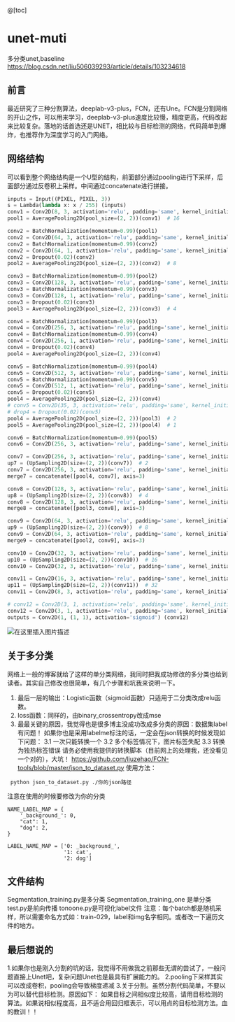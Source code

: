 @[toc]
# unet-muti
多分类unet,baseline
https://blog.csdn.net/liu506039293/article/details/103234618


## 前言

最近研究了三种分割算法，deeplab-v3-plus，FCN，还有Une。FCN是分割网络的开山之作，可以用来学习，deeplab-v3-plus速度比较慢，精度更高，代码改起来比较复杂。落地的话首选还是UNET，相比较与目标检测的网络，代码简单到爆炸，也推荐作为深度学习的入门网络。
## 网络结构
可以看到整个网络结构是一个U型的结构，前面部分通过pooling进行下采样，后面部分通过反卷积上采样。中间通过concatenate进行拼接。
```python
inputs = Input((PIXEL, PIXEL, 3))
s = Lambda(lambda x: x / 255) (inputs)
conv1 = Conv2D(8, 3, activation='relu', padding='same', kernel_initializer='he_normal')(s)
pool1 = AveragePooling2D(pool_size=(2, 2))(conv1)  # 16

conv2 = BatchNormalization(momentum=0.99)(pool1)
conv2 = Conv2D(64, 3, activation='relu', padding='same', kernel_initializer='he_normal')(conv2)
conv2 = BatchNormalization(momentum=0.99)(conv2)
conv2 = Conv2D(64, 1, activation='relu', padding='same', kernel_initializer='he_normal')(conv2)
conv2 = Dropout(0.02)(conv2)
pool2 = AveragePooling2D(pool_size=(2, 2))(conv2)  # 8

conv3 = BatchNormalization(momentum=0.99)(pool2)
conv3 = Conv2D(128, 3, activation='relu', padding='same', kernel_initializer='he_normal')(conv3)
conv3 = BatchNormalization(momentum=0.99)(conv3)
conv3 = Conv2D(128, 1, activation='relu', padding='same', kernel_initializer='he_normal')(conv3)
conv3 = Dropout(0.02)(conv3)
pool3 = AveragePooling2D(pool_size=(2, 2))(conv3)  # 4

conv4 = BatchNormalization(momentum=0.99)(pool3)
conv4 = Conv2D(256, 3, activation='relu', padding='same', kernel_initializer='he_normal')(conv4)
conv4 = BatchNormalization(momentum=0.99)(conv4)
conv4 = Conv2D(256, 1, activation='relu', padding='same', kernel_initializer='he_normal')(conv4)
conv4 = Dropout(0.02)(conv4)
pool4 = AveragePooling2D(pool_size=(2, 2))(conv4)

conv5 = BatchNormalization(momentum=0.99)(pool4)
conv5 = Conv2D(512, 3, activation='relu', padding='same', kernel_initializer='he_normal')(conv5)
conv5 = BatchNormalization(momentum=0.99)(conv5)
conv5 = Conv2D(512, 1, activation='relu', padding='same', kernel_initializer='he_normal')(conv5)
conv5 = Dropout(0.02)(conv5)
pool4 = AveragePooling2D(pool_size=(2, 2))(conv4)
# conv5 = Conv2D(35, 3, activation='relu', padding='same', kernel_initializer='he_normal')(conv4)
# drop4 = Dropout(0.02)(conv5)
pool4 = AveragePooling2D(pool_size=(2, 2))(pool3)  # 2
pool5 = AveragePooling2D(pool_size=(2, 2))(pool4)  # 1

conv6 = BatchNormalization(momentum=0.99)(pool5)
conv6 = Conv2D(256, 3, activation='relu', padding='same', kernel_initializer='he_normal')(conv6)

conv7 = Conv2D(256, 3, activation='relu', padding='same', kernel_initializer='he_normal')(conv6)
up7 = (UpSampling2D(size=(2, 2))(conv7))  # 2
conv7 = Conv2D(256, 3, activation='relu', padding='same', kernel_initializer='he_normal')(up7)
merge7 = concatenate([pool4, conv7], axis=3)

conv8 = Conv2D(128, 3, activation='relu', padding='same', kernel_initializer='he_normal')(merge7)
up8 = (UpSampling2D(size=(2, 2))(conv8))  # 4
conv8 = Conv2D(128, 3, activation='relu', padding='same', kernel_initializer='he_normal')(up8)
merge8 = concatenate([pool3, conv8], axis=3)

conv9 = Conv2D(64, 3, activation='relu', padding='same', kernel_initializer='he_normal')(merge8)
up9 = (UpSampling2D(size=(2, 2))(conv9))  # 8
conv9 = Conv2D(64, 3, activation='relu', padding='same', kernel_initializer='he_normal')(up9)
merge9 = concatenate([pool2, conv9], axis=3)

conv10 = Conv2D(32, 3, activation='relu', padding='same', kernel_initializer='he_normal')(merge9)
up10 = (UpSampling2D(size=(2, 2))(conv10))  # 16
conv10 = Conv2D(32, 3, activation='relu', padding='same', kernel_initializer='he_normal')(up10)

conv11 = Conv2D(16, 3, activation='relu', padding='same', kernel_initializer='he_normal')(conv10)
up11 = (UpSampling2D(size=(2, 2))(conv11))  # 32
conv11 = Conv2D(8, 3, activation='relu', padding='same', kernel_initializer='he_normal')(up11)

# conv12 = Conv2D(3, 1, activation='relu', padding='same', kernel_initializer='he_normal')(conv11)
conv12 = Conv2D(3, 1, activation='relu', padding='same', kernel_initializer='he_normal')(conv11)
outputs = Conv2D(1, (1, 1), activation='sigmoid') (conv12)
```

![在这里插入图片描述](https://img-blog.csdnimg.cn/20191125111000416.png?x-oss-process=image/watermark,type_ZmFuZ3poZW5naGVpdGk,shadow_10,text_aHR0cHM6Ly9ibG9nLmNzZG4ubmV0L2xpdTUwNjAzOTI5Mw==,size_16,color_FFFFFF,t_70)
## 关于多分类
网络上一般的博客就给了这样的单分类网络，我同时把我成功修改的多分类也给到读者。其实自己修改也很简单，有几个步骤和坑我来说明一下。

 1. 最后一层的输出：Logistic函数（sigmoid函数）只适用于二分类改成relu函数。
 2. loss函数：同样的，由binary_crossentropy改成mse
 3. 最最关键的原因，我觉得也是很多博主没成功改成多分类的原因：数据集label有问题！
 如果你也是采用labelme标注的话，一定会在json转换的时候发现如下问题：
 3.1 一次只能转换一个
 3.2 多个标签情况下，图片标签失配
 3.3 转换为独热标签错误
 请务必使用我提供的转换脚本（目前网上的处理我，还没看见一个对的），大坑！
https://github.com/liuzehao/FCN-tools/blob/master/json_to_dataset.py
使用方法：
```
 python json_to_dataset.py ./你的json路径
```
注意在使用的时候要修改为你的分类
```
NAME_LABEL_MAP = {
    '_background_': 0,
    "cat": 1,
    "dog": 2,
}
 
LABEL_NAME_MAP = ['0: _background_',
                  '1: cat',
                  '2: dog']
```
## 文件结构
Segmentation_training.py是多分类
Segmentation_training_one 是单分类
test.py是前向传播
tonoone.py是可视化label文件
注意：每个batch都是随机采样，所以需要命名方式如：train-029，label和img名字相同。或者改一下遍历文件的地方。
## 最后想说的
1.如果你也是刚入分割的坑的话，我觉得不用做我之前那些无谓的尝试了，一般问题直接上Unet吧，复杂问题Unet也是最具有扩展能力的。
 2.pooling下采样其实可以改成卷积，pooling会导致梯度递减
 3.关于分割。虽然分割代码简单，不要以为可以替代目标检测。原因如下：
 如果目标之间相似度比较高，请用目标检测的算法。如果说相似程度高，且不适合用回归框表示，可以用点的目标检测方法。血的教训！！

